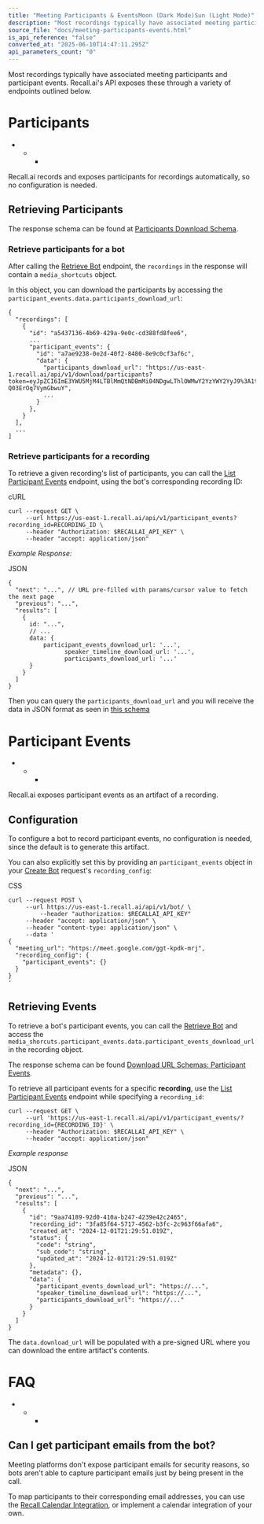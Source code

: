 ```yaml
---
title: "Meeting Participants & EventsMoon (Dark Mode)Sun (Light Mode)"
description: "Most recordings typically have associated meeting participants and participant events. Recall.ai's API exposes these through a variety of endpoints outlined below. Participants Recall.ai records and exposes participants for recordings automatically, so no configuration is needed. Retrieving Particip..."
source_file: "docs/meeting-participants-events.html"
is_api_reference: "false"
converted_at: "2025-06-10T14:47:11.295Z"
api_parameters_count: "0"
---
```

Most recordings typically have associated meeting participants and participant events. Recall.ai's API exposes these through a variety of endpoints outlined below.

# Participants

[](#participants)
- * *

Recall.ai records and exposes participants for recordings automatically, so no configuration is needed.

## Retrieving Participants

[](#retrieving-participants)

The response schema can be found at [Participants Download Schema](/docs/download-urls#json-participant-download-url.md).

### Retrieve participants for a bot

[](#retrieve-participants-for-a-bot)

After calling the [Retrieve Bot](/reference/bot_retrieve.md) endpoint, the `recordings` in the response will contain a `media_shortcuts` object.

In this object, you can download the participants by accessing the `participant_events.data.participants_download_url`:

```
{
  "recordings": [
    {
      "id": "a5437136-4b69-429a-9e0c-cd388fd8fee6",
      ...
      "participant_events": {
        "id": "a7ae9238-0e2d-40f2-8480-8e9c0cf3af6c",
        "data": {
          "participants_download_url": "https://us-east-1.recall.ai/api/v1/download/participants?token=eyJpZCI6ImE3YWU5MjM4LTBlMmQtNDBmMi04NDgwLThlOWMwY2YzYWY2YyJ9%3A1tOqjv%3AapjfmYtSltJrroNgtl0RORSrwP-Q03ErOq7VymGbwuY",
          ...
        }
      },
    }
  ],
  ...
]

```

### Retrieve participants for a recording

[](#retrieve-participants-for-a-recording)

To retrieve a given recording's list of participants, you can call the [List Participant Events](/reference/participant_events_list.md) endpoint, using the bot's corresponding recording ID:

cURL

```
curl --request GET \
     --url https://us-east-1.recall.ai/api/v1/participant_events?recording_id=RECORDING_ID \
     --header "Authorization: $RECALLAI_API_KEY" \
     --header "accept: application/json"

```

*Example Response:*

JSON

```
{
  "next": "...", // URL pre-filled with params/cursor value to fetch the next page
  "previous": "...",
  "results": [
    {
      id: "...",
      // ...
      data: {
	      participant_events_download_url: '...',
				speaker_timeline_download_url: '...',
				participants_download_url: '...'
      }
    }
  ]
}

```

Then you can query the `participants_download_url` and you will receive the data in JSON format as seen in [this schema](/docs/download-schemas#json-participant-download-url.md)

# Participant Events

[](#participant-events)
- * *

Recall.ai exposes participant events as an artifact of a recording.

## Configuration

[](#configuration)

To configure a bot to record participant events, no configuration is needed, since the default is to generate this artifact.

You can also explicitly set this by providing an `participant_events` object in your [Create Bot](/reference/bot_create.md) request's `recording_config`:

CSS

```
curl --request POST \
     --url https://us-east-1.recall.ai/api/v1/bot/ \
		 --header "authorization: $RECALLAI_API_KEY"
     --header "accept: application/json" \
     --header "content-type: application/json" \
     --data '
{
  "meeting_url": "https://meet.google.com/ggt-kpdk-mrj",
  "recording_config": {
    "participant_events": {}
  }
}
'

```

## Retrieving Events

[](#retrieving-events)

To retrieve a bot's participant events, you can call the [Retrieve Bot](/reference/bot_retrieve.md) and access the `media_shorcuts.participant_events.data.participant_events_download_url` in the recording object.

The response schema can be found [Download URL Schemas: Participant Events](/docs/download-urls#json-participant-event-download-url.md).

To retrieve all participant events for a specific **recording**, use the [List Participant Events](/reference/participant_events_list.md) endpoint while specifying a `recording_id`:

```
curl --request GET \
     --url 'https://us-east-1.recall.ai/api/v1/participant_events/?recording_id={RECORDING_ID}' \
     --header "Authorization: $RECALLAI_API_KEY" \
     --header "accept: application/json"

```

*Example response*

JSON

```
{
  "next": "...",
  "previous": "...",
  "results": [
    {
      "id": "9aa74189-92d0-410a-b247-4239e42c2465",
      "recording_id": "3fa85f64-5717-4562-b3fc-2c963f66afa6",
      "created_at": "2024-12-01T21:29:51.019Z",
      "status": {
        "code": "string",
        "sub_code": "string",
        "updated_at": "2024-12-01T21:29:51.019Z"
      },
      "metadata": {},
      "data": {
        "participant_events_download_url": "https://...",
        "speaker_timeline_download_url": "https://...",
        "participants_download_url": "https://..."
      }
    }
  ]
}

```

The `data.download_url` will be populated with a pre-signed URL where you can download the entire artifact's contents.



# FAQ

[](#faq)
- * *

## Can I get participant emails from the bot?

[](#can-i-get-participant-emails-from-the-bot)

Meeting platforms don't expose participant emails for security reasons, so bots aren't able to capture participant emails just by being present in the call.

To map participants to their corresponding email addresses, you can use the [Recall Calendar Integration](/docs/calendar-integration.md), or implement a calendar integration of your own.
